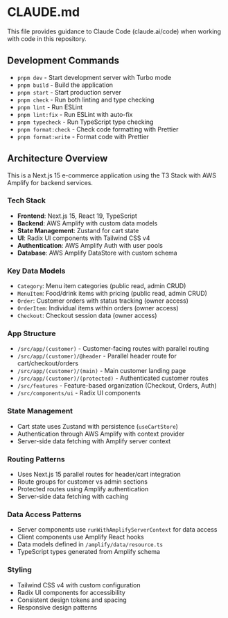 # CLAUDE.md

This file provides guidance to Claude Code (claude.ai/code) when working with code in this repository.

## Development Commands

- `pnpm dev` - Start development server with Turbo mode
- `pnpm build` - Build the application
- `pnpm start` - Start production server
- `pnpm check` - Run both linting and type checking
- `pnpm lint` - Run ESLint
- `pnpm lint:fix` - Run ESLint with auto-fix
- `pnpm typecheck` - Run TypeScript type checking
- `pnpm format:check` - Check code formatting with Prettier
- `pnpm format:write` - Format code with Prettier

## Architecture Overview

This is a Next.js 15 e-commerce application using the T3 Stack with AWS Amplify for backend services.

### Tech Stack
- **Frontend**: Next.js 15, React 19, TypeScript
- **Backend**: AWS Amplify with custom data models
- **State Management**: Zustand for cart state
- **UI**: Radix UI components with Tailwind CSS v4
- **Authentication**: AWS Amplify Auth with user pools
- **Database**: AWS Amplify DataStore with custom schema

### Key Data Models
- `Category`: Menu item categories (public read, admin CRUD)
- `MenuItem`: Food/drink items with pricing (public read, admin CRUD)
- `Order`: Customer orders with status tracking (owner access)
- `OrderItem`: Individual items within orders (owner access)
- `Checkout`: Checkout session data (owner access)

### App Structure
- `/src/app/(customer)` - Customer-facing routes with parallel routing
- `/src/app/(customer)/@header` - Parallel header route for cart/checkout/orders
- `/src/app/(customer)/(main)` - Main customer landing page
- `/src/app/(customer)/(protected)` - Authenticated customer routes
- `/src/features` - Feature-based organization (Checkout, Orders, Auth)
- `/src/components/ui` - Radix UI components

### State Management
- Cart state uses Zustand with persistence (`useCartStore`)
- Authentication through AWS Amplify with context provider
- Server-side data fetching with Amplify server context

### Routing Patterns
- Uses Next.js 15 parallel routes for header/cart integration
- Route groups for customer vs admin sections
- Protected routes using Amplify authentication
- Server-side data fetching with caching

### Data Access Patterns
- Server components use `runWithAmplifyServerContext` for data access
- Client components use Amplify React hooks
- Data models defined in `/amplify/data/resource.ts`
- TypeScript types generated from Amplify schema

### Styling
- Tailwind CSS v4 with custom configuration
- Radix UI components for accessibility
- Consistent design tokens and spacing
- Responsive design patterns